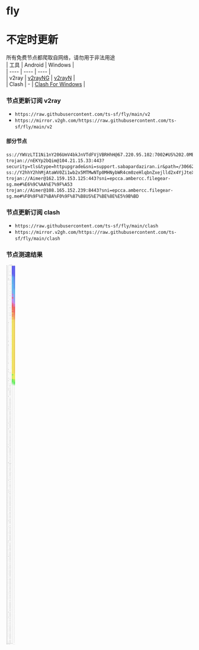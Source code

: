 # fly
# 不定时更新
所有免费节点都爬取自网络，请勿用于非法用途  
|  工具  | Android  | Windows  |  
|  ----  | ----   | ----  |  
| v2ray  | [v2rayNG](https://github.com/2dust/v2rayNG/releases) | [v2rayN](https://github.com/2dust/v2rayN/releases) |  
| Clash  | - | [Clash For Windows](https://github.com/2dust/clashN/releases) | 
  
### 节点更新订阅  v2ray
- `https://raw.githubusercontent.com/ts-sf/fly/main/v2`  
- `https://mirror.v2gh.com/https://raw.githubusercontent.com/ts-sf/fly/main/v2`  

#### 部分节点  
``` 
ss://YWVzLTI1Ni1nY206UmV4bkJnVTdFVjVBRHhH@67.220.95.102:7002#US%202.0MB%2Fs
trojan://nEKYp2bQim@104.21.15.33:443?security=tls&type=httpupgrade&sni=support.sabapardaziran.ir&path=/30662/@M3HDIO1&host=support.sabapardaziran.ir#%E6%9C%AA%E7%9F%A5
ss://Y2hhY2hhMjAtaWV0Zi1wb2x5MTMwNTp0MHNybWR4cm0zeHlqbnZxejlld2x4YjJteXE3cmp1dg==@52.195.228.139:2377#%E6%9C%AA%E7%9F%A52
trojan://Aimer@162.159.153.125:443?sni=epcca.ambercc.filegear-sg.me#%E6%9C%AA%E7%9F%A53
trojan://Aimer@108.165.152.239:8443?sni=epcca.ambercc.filegear-sg.me#%F0%9F%87%BA%F0%9F%87%B8US%E7%BE%8E%E5%9B%BD
```
### 节点更新订阅  clash
- `https://raw.githubusercontent.com/ts-sf/fly/main/clash`  
- `https://mirror.v2gh.com/https://raw.githubusercontent.com/ts-sf/fly/main/clash`  

### 节点测速结果
![image](traffic.png)
